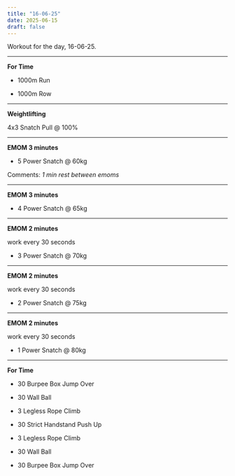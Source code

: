 ```yaml
---
title: "16-06-25"
date: 2025-06-15
draft: false
---
```


Workout for the day, 16-06-25.

---

**For Time**

- 1000m Run

- 1000m Row

---

**Weightlifting**

4x3 Snatch Pull @ 100%

---

**EMOM 3 minutes**

- 5 Power Snatch @ 60kg

Comments: *1 min rest between emoms*

---

**EMOM 3 minutes**

- 4 Power Snatch @ 65kg

---

**EMOM 2 minutes**

work every 30 seconds

- 3 Power Snatch @ 70kg

---

**EMOM 2 minutes**

work every 30 seconds

- 2 Power Snatch @ 75kg

---

**EMOM 2 minutes**

work every 30 seconds

- 1 Power Snatch @ 80kg

---

**For Time**

- 30 Burpee Box Jump Over

- 30 Wall Ball

- 3 Legless Rope Climb

- 30 Strict Handstand Push Up

- 3 Legless Rope Climb

- 30 Wall Ball

- 30 Burpee Box Jump Over

